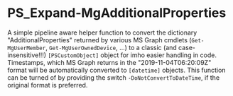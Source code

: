 # PS_Expand-MgAdditionalProperties
A simple pipeline aware helper function to convert the dictionary "AdditionalProperties" returned by various MS Graph cmdlets (`Get-MgUserMember`, `Get-MgUserOwnedDevice`, ...) to a classic (and case-insensitive!!!) `[PSCustomObject]` object for imho easier handling in code. Timestamps, which MS Graph returns in the "2019-11-04T06:20:09Z" format will be automatically converted to `[datetime]` objects. This function can be turned of by providing the switch `-DoNotConvertToDateTime`, if the original format is preferred.
